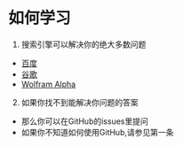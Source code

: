 # 如何学习
1. 搜索引擎可以解决你的绝大多数问题
- [百度](www.baidu.com)
- [谷歌](www.google.com)
- [Wolfram Alpha](www.wolframalpha.com)
2. 如果你找不到能解决你问题的答案
- 那么你可以在GitHub的issues里提问
- 如果你不知道如何使用GitHub,请参见第一条